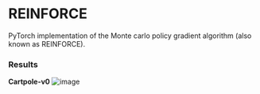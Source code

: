 # REINFORCE

PyTorch implementation of the Monte carlo policy gradient algorithm (also known as REINFORCE).

### Results

**Cartpole-v0**
![image](https://github.com/jayeshk7/Deep-RL/blob/master/2.%20Vanilla%20Policy%20gradient%20methods/REINFORCE/Cartpole_result.png)